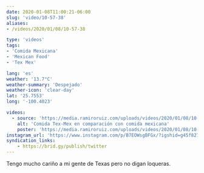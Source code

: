 ```yaml
---
date: 2020-01-08T11:00:21-06:00
slug: 'video/10-57-38'
aliases:
- /videos/2020/01/08/10-57-38

type: 'videos' 
tags:
- 'Comida Mexicana'
- 'Mexican Food'
- 'Tex Mex'

lang: 'es'
weather: '13.7°C'
weather-summary: 'Despejado'
weather-icon: 'clear-day'
lat: '25.7553'
long: '-100.4023'

videos:
  - source: 'https://media.ramiroruiz.com/uploads/videos/2020/01/08/10-57-38/tex-mex-food-compared-to-mexican.mp4'
    alt: 'Comida Tex-Mex en comparación con comida mexicana'
    poster: 'https://media.ramiroruiz.com/uploads/videos/2020/01/08/10-57-38/poster.jpg'
instagram_url: 'https://www.instagram.com/p/B7EOWsgBFGx/?igshid=g45f827cftio'
syndication_links:
    - https://brid.gy/publish/twitter
---
```

Tengo mucho cariño a mi gente de Texas pero no digan loqueras.

  